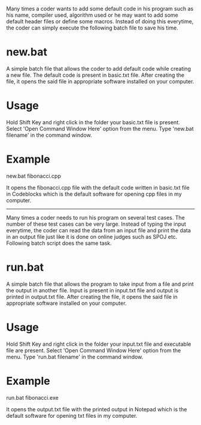 Many times a coder wants to add some default code in his program such as his name, compiler used, algorithm used or he may want to add some default header files
or define some macros. Instead of doing this everytime, the coder can simply execute the following batch file to save his time. 

new.bat
============
A simple batch file that allows the coder to add default code while creating a new file. The default code is present in basic.txt file. 
After creating the file, it opens the said file in appropriate software installed on your computer.

Usage
============
Hold Shift Key and right click in the folder your basic.txt file is present.
Select 'Open Command Window Here' option from the menu.
Type 'new.bat filename' in the command window.

Example
============
new.bat fibonacci.cpp

It opens the fibonacci.cpp file with the default code written in basic.txt file in Codeblocks which is the default software for opening cpp files in my computer.

-----------------------------------------------------------------------------------------------------------------------------------------------------------

Many times a coder needs to run his program on several test cases. The number of these test cases can be very large. Instead of typing the input everytime,
the coder can read the data from an input file and print the data in an output file just like it is done on online judges such as SPOJ etc. Following batch script
does the same task.

run.bat
============
A simple batch file that allows the program to take input from a file and print the output in another file. Input is present in input.txt file and output is printed in
output.txt file. After creating the file, it opens the said file in appropriate software installed on your computer.

Usage
============
Hold Shift Key and right click in the folder your input.txt file and executable file are present.
Select 'Open Command Window Here' option from the menu.
Type 'run.bat filename' in the command window.

Example
============
run.bat fibonacci.exe

It opens the output.txt file with the printed output in Notepad which is the default software for opening txt files in my computer.